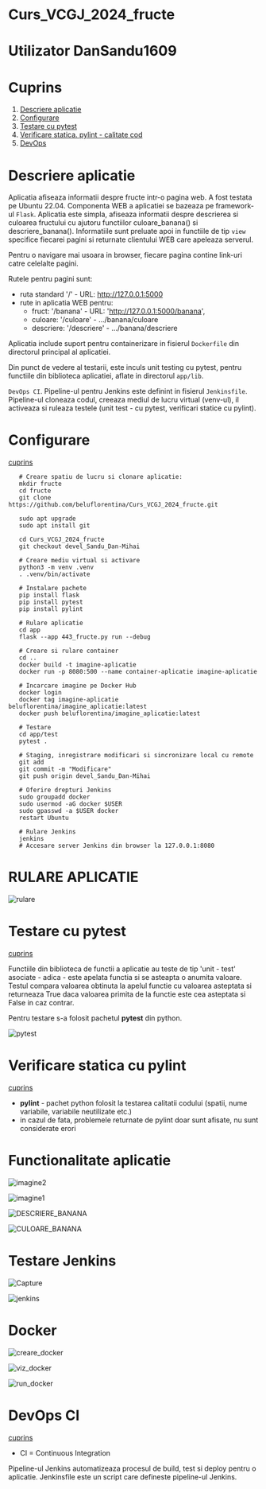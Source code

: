 # Curs_VCGJ_2024_fructe

# Utilizator DanSandu1609

# Cuprins

1. [Descriere aplicatie](#descriere-aplicatie)
1. [Configurare](#configurare)
1. [Testare cu pytest](#testare-cu-pytest)
1. [Verificare statica. pylint - calitate cod](#verificare-statica-cu-pylint)
1. [DevOps](#devops-ci)

   

# Descriere aplicatie

Aplicatia afiseaza informatii despre fructe intr-o pagina web. A fost testata pe Ubuntu 22.04.
Componenta WEB a aplicatiei se bazeaza pe framework-ul `Flask`.
Aplicatia este simpla, afiseaza informatii despre descrierea si culoarea fructului cu ajutoru functiilor culoare_banana() si descriere_banana().
Informatiile sunt preluate apoi in functiile de tip `view` specifice fiecarei pagini si returnate clientului WEB care apeleaza serverul.

Pentru o navigare mai usoara in browser, fiecare pagina contine link-uri catre celelalte pagini.

Rutele pentru pagini sunt:
 * ruta standard '/' - URL: http://127.0.0.1:5000
 * rute in aplicatia WEB pentru:
   * fruct:     '/banana' - URL: 'http://127.0.0.1:5000/banana',
   * culoare:   '/culoare' -                        .../banana/culoare
   * descriere: '/descriere' -                      .../banana/descriere

Aplicatia include suport pentru containerizare in fisierul `Dockerfile` din directorul principal al aplicatiei.

Din punct de vedere al testarii, este inculs unit testing cu pytest, pentru functiile din biblioteca aplicatiei, aflate in directorul `app/lib`.

`DevOps CI`.
Pipeline-ul pentru Jenkins este definint in fisierul `Jenkinsfile`.
Pipeline-ul cloneaza codul, creeaza mediul de lucru virtual (venv-ul), il activeaza si ruleaza testele (unit test - cu pytest, verificari statice cu pylint).


# Configurare
[cuprins](#cuprins)


```text 
   # Creare spatiu de lucru si clonare aplicatie:   
   mkdir fructe
   cd fructe
   git clone https://github.com/beluflorentina/Curs_VCGJ_2024_fructe.git

   sudo apt upgrade
   sudo apt install git

   cd Curs_VCGJ_2024_fructe
   git checkout devel_Sandu_Dan-Mihai
   
   # Creare mediu virtual si activare
   python3 -m venv .venv
   . .venv/bin/activate
   
   # Instalare pachete
   pip install flask
   pip install pytest
   pip install pylint
   
   # Rulare aplicatie
   cd app
   flask --app 443_fructe.py run --debug

   # Creare si rulare container
   cd ..
   docker build -t imagine-aplicatie
   docker run -p 8080:500 --name container-aplicatie imagine-aplicatie
   
   # Incarcare imagine pe Docker Hub
   docker login
   docker tag imagine-aplicatie beluflorentina/imagine_aplicatie:latest
   docker push beluflorentina/imagine_aplicatie:latest
   
   # Testare
   cd app/test
   pytest .
   
   # Staging, inregistrare modificari si sincronizare local cu remote
   git add
   git commit -m "Modificare"
   git push origin devel_Sandu_Dan-Mihai
   
   # Oferire drepturi Jenkins
   sudo groupadd docker
   sudo usermod -aG docker $USER
   sudo gpasswd -a $USER docker
   restart Ubuntu
   
   # Rulare Jenkins
   jenkins
   # Accesare server Jenkins din browser la 127.0.0.1:8080

```
# RULARE APLICATIE
![rulare](https://github.com/beluflorentina/Curs_VCGJ_2024_fructe/assets/161347099/878c8cf7-c64b-4f85-9479-08824f069dc0)


# Testare cu pytest
[cuprins](#cuprins)

Functiile din biblioteca de functii a aplicatie au teste de tip 'unit - test' asociate - adica - este apelata functia si se asteapta o anumita valoare.
Testul compara valoarea obtinuta la apelul functie cu valoarea asteptata si returneaza True daca valoarea primita de la functie este cea asteptata si False in caz contrar.

Pentru testare s-a folosit pachetul **pytest** din python. 

![pytest](https://github.com/beluflorentina/Curs_VCGJ_2024_fructe/assets/161347099/b76196f8-855d-4716-ad73-d82efea3b852)




# Verificare statica cu pylint
[cuprins](#cuprins)

- **pylint** - pachet python folosit la testarea calitatii codului (spatii, nume variabile, variabile neutilizate etc.)
- in cazul de fata, problemele returnate de pylint doar sunt afisate, nu sunt considerate erori

# Functionalitate aplicatie
![imagine2](https://github.com/beluflorentina/Curs_VCGJ_2024_fructe/assets/161347099/7d939c45-a08e-476d-9ed5-95303a627fef)

![imagine1](https://github.com/beluflorentina/Curs_VCGJ_2024_fructe/assets/161347099/ebf4cbf3-058b-4acb-8b10-98f47bfea079)


![DESCRIERE_BANANA](https://github.com/beluflorentina/Curs_VCGJ_2024_fructe/assets/161347099/c6ce0d87-782e-42cc-a169-dfe2a26e5bd1)

![CULOARE_BANANA](https://github.com/beluflorentina/Curs_VCGJ_2024_fructe/assets/161347099/211102ea-98f0-4859-9e3c-1e8f859fee12)


# Testare Jenkins

![Capture](https://github.com/beluflorentina/Curs_VCGJ_2024_fructe/assets/161347099/1c641c65-6c24-4b7b-9300-561c0c274603)

![jenkins](https://github.com/beluflorentina/Curs_VCGJ_2024_fructe/assets/161347099/901fdafb-49c1-42b9-91eb-a9aeda190bb8)


# Docker
![creare_docker](https://github.com/beluflorentina/Curs_VCGJ_2024_fructe/assets/161347099/347b8227-c868-4d3a-9dec-0cb1f7ec2496)

![viz_docker](https://github.com/beluflorentina/Curs_VCGJ_2024_fructe/assets/161347099/43720720-840d-4344-965b-8a721820556a)

![run_docker](https://github.com/beluflorentina/Curs_VCGJ_2024_fructe/assets/161347099/ace97c7a-c8d3-45ef-8cdd-d67bc1272dec)


# DevOps CI
[cuprins](#cuprins)
- CI = Continuous Integration

Pipeline-ul Jenkins automatizeaza procesul de build, test si deploy pentru o aplicatie. Jenkinsfile este un script care defineste pipeline-ul Jenkins.
